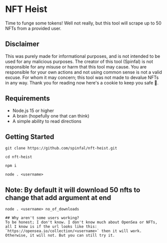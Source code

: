 # NFT Heist
Time to funge some tokens! Well not really, but this tool will scrape up to 50 NFTs from a provided user.

## Disclaimer
This was purely made for informational purposes, and is not intended to be used for any malicious purposes. The creator of this tool (Spinfal) is not responsible for any misuse or harm that this tool may cause. You are responsible for your own actions and not using common sense is not a valid excuse. For whom it may concern; this tool was not made to devalue NFTs in any way. Thank you for reading now here's a cookie to keep you safe 🍪.

## Requirements
- Node.js 15 or higher
- A brain (hopefully one that can think)
- A simple ability to read directions

## Getting Started
```
git clone https://github.com/spinfal/nft-heist.git
```
```
cd nft-heist
```
```
npm i
```
```
node . <username>
```

## Note: By default it will download 50 nfts to change that add argument at end
```
node . <username> no_of_downloads 

## Why aren't some users working?
To be honest; I don't know. I don't know much about OpenSea or NFTs, all I know is if the url looks like this: `https://opensea.io/collection/<username>` then it will work. Otherwise, it will not. But you can still try it.

